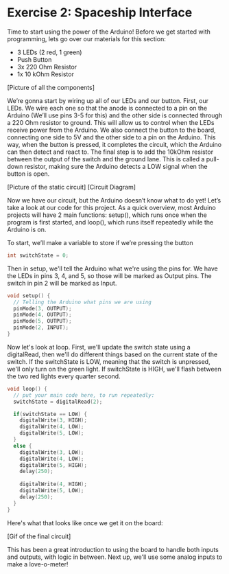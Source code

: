# Exercise 2: Spaceship Interface

Time to start using the power of the Arduino! Before we get started with programming, lets go over our materials for this section:
 - 3 LEDs (2 red, 1 green)
 - Push Button
 - 3x 220 Ohm Resistor
 - 1x 10 kOhm Resistor

[Picture of all the components]

We’re gonna start by wiring up all of our LEDs and our button. First, our LEDs. We wire each one so that the anode is connected to a pin on the Arduino (We’ll use pins 3-5 for this) and the other side is connected through a 220 Ohm resistor to ground. This will allow us to control when the LEDs receive power from the Arduino. We also connect the button to the board, connecting one side to 5V and the other side to a pin on the Arduino. This way, when the button is pressed, it completes the circuit, which the Arduino can then detect and react to. The final step is to add the 10kOhm resistor between the output of the switch and the ground lane. This is called a pull-down resistor, making sure the Arduino detects a LOW signal when the button is open.

[Picture of the static circuit] [Circuit Diagram]

Now we have our circuit, but the Arduino doesn’t know what to do yet! Let’s take a look at our code for this project. As a quick overview, most Arduino projects will have 2 main functions: setup(), which runs once when the program is first started, and loop(), which runs itself repeatedly while the Arduino is on.

To start, we’ll make a variable to store if we’re pressing the button
```cpp
int switchState = 0;
```
Then in setup, we'll tell the Arduino what we're using the pins for. We have the LEDs in pins 3, 4, and 5, so those will be marked as Output pins. The switch in pin 2 will be marked as Input.
```cpp
void setup() {
  // Telling the Arduino what pins we are using
  pinMode(3, OUTPUT);
  pinMode(4, OUTPUT);
  pinMode(5, OUTPUT);
  pinMode(2, INPUT);
}
```
Now let's look at loop. First, we'll update the switch state using a digitalRead, then we'll do different things based on the current state of the switch. If the switchState is LOW, meaning that the switch is unpressed, we'll only turn on the green light. If switchState is HIGH, we'll flash between the two red lights every quarter second.
```cpp
void loop() {
  // put your main code here, to run repeatedly:
  switchState = digitalRead(2);

  if(switchState == LOW) {
    digitalWrite(3, HIGH);
    digitalWrite(4, LOW);
    digitalWrite(5, LOW);
  }
  else {
    digitalWrite(3, LOW);
    digitalWrite(4, LOW);
    digitalWrite(5, HIGH);
    delay(250);
    
    digitalWrite(4, HIGH);
    digitalWrite(5, LOW);
    delay(250);
  }
}
```
Here's what that looks like once we get it on the board:

[Gif of the final circuit]

This has been a great introduction to using the board to handle both inputs and outputs, with logic in between. Next up, we'll use some analog inputs to make a love-o-meter!
